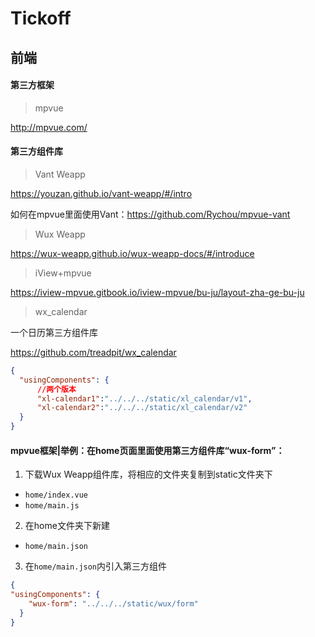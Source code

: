 # Tickoff

## 前端

#### 第三方框架

> mpvue

http://mpvue.com/



#### 第三方组件库



> Vant Weapp

https://youzan.github.io/vant-weapp/#/intro

如何在mpvue里面使用Vant：https://github.com/Rychou/mpvue-vant



> Wux Weapp

https://wux-weapp.github.io/wux-weapp-docs/#/introduce



> iView+mpvue

https://iview-mpvue.gitbook.io/iview-mpvue/bu-ju/layout-zha-ge-bu-ju



> wx_calendar

一个日历第三方组件库

https://github.com/treadpit/wx_calendar

```json
{
  "usingComponents": {
      //两个版本
      "xl-calendar1":"../../../static/xl_calendar/v1",
      "xl-calendar2":"../../../static/xl_calendar/v2"
  }
}
```



#### mpvue框架|举例：在home页面里面使用第三方组件库“wux-form”： 

1. 下载Wux Weapp组件库，将相应的文件夹复制到static文件夹下

- `home/index.vue`
- `home/main.js`

2. 在home文件夹下新建

- `home/main.json`

3. 在`home/main.json`内引入第三方组件

```json
{
"usingComponents": {
    "wux-form": "../../../static/wux/form"
  }
}
```


